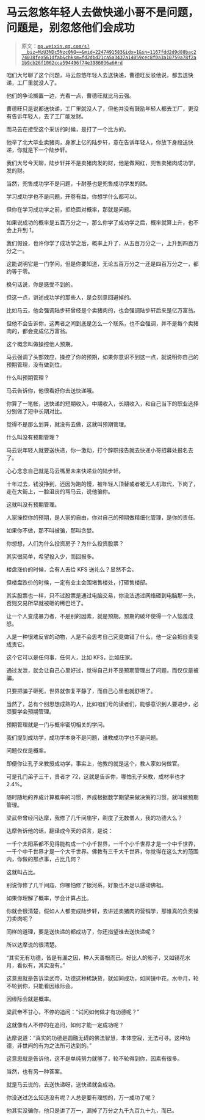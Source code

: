 # 马云忽悠年轻人去做快递小哥不是问题，问题是，别忽悠他们会成功

> 原文：[`mp.weixin.qq.com/s?__biz=MzU3NDc5Nzc0NQ==&mid=2247491583&idx=1&sn=1167fdd2d9d88bac274038fea561dfab&chksm=fd2dbd21ca5a3437a14059cec8f0a3a10759a78f2a1b9cb26f1062cca594496f74e3986036a6#rd`](http://mp.weixin.qq.com/s?__biz=MzU3NDc5Nzc0NQ==&mid=2247491583&idx=1&sn=1167fdd2d9d88bac274038fea561dfab&chksm=fd2dbd21ca5a3437a14059cec8f0a3a10759a78f2a1b9cb26f1062cca594496f74e3986036a6#rd)

咱们大号聊了这个问题，马云忽悠年轻人去送快递，曹德旺反驳他说，都去送快递，工厂里就没人了。

他们的争论搁置一边，光看一点，曹德旺就比马云强。 

曹德旺只是说都送快递，工厂里就没人了，但他并没有鼓励年轻人都去工厂，更没有告诉年轻人，去了工厂能发财。

而马云在接受这个采访的时候，是打了一个比方的。 

他举了北大毕业卖猪肉，身家上亿的陆步轩，意在告诉年轻人，你放下身段送快递，你就是下一个陆步轩。

我们大号今天聊，陆步轩并不是卖猪肉发的财，他是做网红，兜售卖猪肉成功学，发的财。

当然，兜售成功学不是问题，卡耐基也是兜售成功学发的财。 

学习成功学也不是问题，开卷有益，你想学什么都可以。

但你在学习成功学之前，拒绝面对概率，那就是问题。

如果说成功的概率是五百万分之一，那么你学了成功学之后，概率就算上升，也不会上升到 1。

我们假设，也许你学了成功学之后，概率上升了，从五百万分之一，上升到四百万分之一。 

这能说明它是一门学问，但是你要知道，无论五百万分之一还是四百万分之一，都约等于零。 

换句话说，你是感受不到的。

但这一点，讲述成功学的那些人，是会刻意回避掉的。

比如马云，他会强调陆步轩曾经是个卖猪肉的，也会强调陆步轩后来是亿万富翁。

但他不会告诉你，这两者之间到底是怎么一个联系，也不会强调，并不是每个卖猪肉的，都会变成亿万富翁。

这个概念叫做操控他人预期。

马云强调了头部效应，操控了你的预期，如果你意识不到这一点，就说明你自己的预期管理，没有做到位。 

什么叫预期管理？

马云告诉你，他很看好你去送快递哦。

你算了一笔帐，送快递的短期收入，中期收入，长期收入，和自己当下的职业选择分别做了短中长期对比。

觉得不是那么划算，就没有去做，这就叫预期管理。

什么叫没有预期管理？

马云说年轻人就要送快递，你一激动，打个辞职报告就去快递小哥招募处报名去了。

心心念念自己就是马云嘴里未来快递业的陆步轩。

十年过去，钱没挣到，还因为跑的慢，被年轻人顶替或者被无人机取代，下岗了，走在大街上，一脸沮丧的骂马云，说他骗你。 

这就叫没有预期管理。

人家操控你的预期，是人家的自由，你对自己的预期做精细化管理，是你的责任。 

如果你不做，那不叫被骗，那叫贪婪。 

你想想，人们为什么投资房子？为什么投资股票？

其实很简单，希望投入少，而回报多。

楼盘涨价的时候，会有人去给 KFS 送礼么？显然不会。 

但楼盘跌价的时候，一定有业主会围堵售楼处，打砸售楼部。

其实股票也一样，只不过股票是通过电脑交易，你没法透过网络砸到电脑那一头，否则交易所早就被砸的稀巴烂了。

让一个人变成暴力者，不是别的因素，就是预期。预期的破坏使得一个人恼羞成怒。

人是一种很难反省的动物，人是不会思考自己究竟做错了什么，他一定会把自责变成责它。

这个它可以是任何事，任何人，比如 KFS，比如庄家。

通过发泄，就会让自己心里好过，觉得自己并不是预期管理出了问题，而仅仅是被骗。 

只要把骗子砸死，世界就恢复平静了，而自己心里也就舒坦了。

当然了，总有个别思想成熟的人，比如咱们号的读者们，能够意识到人要进步，必须要学会预期管理。

预期管理就是一门与概率密切相关的学问。

我们提到成功学，成功学本身不是问题，谁教成功学也不是问题。 

问题仅仅是概率。

即便你让孔子来教授成功学，事实上，他教的就是这个，教人家如何做官。

可是孔门弟子三千，贤者才 72，这就是告诉你，哪怕孔子来教，成材率也才 2.4%。

随时随地的养成计算概率的习惯，养成根据数学期望来做决策的习惯，就叫做预期管理。

梁武帝曾经问达摩，我修了几千间庙宇，剃度了无数僧人，我的功德大么？ 

达摩告诉他的话，翻译成今天的语言，是说：

一千个太阳系都不见得能构成一个小千世界，一千个小千世界才是一个中千世界，一千个中千世界才是一个大千世界。佛教有三千大千世界，你觉得在这么大的范围内，你做的那点事，占比几何？

这就叫占比。 

别说你修了几千间庙，你哪怕修了银河系，好象也不足以感动佛祖。

如果你理解了概率，学会计算占比。 

你就会很清楚，假如人人都变成陆步轩，去讲述卖猪肉的营销学，那谁真的负责操刀卖肉呢？

同样的道理，要是送快递的都成功了，你还指望谁去送快递呢？ 

所以达摩说的很清楚。

“其实无有功德，皆是有漏之因，种人天善根而已。好比人的影子，又如镜花水月，看似有，其实没有。”

这意思就是告诉梁武帝，功德这种稀缺货，就如同成功，如同镜中花，水中月，轮不轮到你，只能看因缘际会。

因缘际会就是概率。 

梁武帝不甘心，不停的追问：“试问如何做才有功德呢？”

这就像有人不停的在追问，如何才能一定成功呢？

达摩说道：“真实的功德是圆融无碍的佛法智慧，本体空寂，无法可寻。这种功德，非世间的有为之法所可达到的。”

这意思就是告诉他，这不是单纯努力就够了，轮不轮得到你，因素有很多。

当然，也有另一种答案。

就是马云说的，去送快递呀，送快递就会成功。

你没送过怎么知道没有呢？人总是要有理想的，万一成功了呢？

他其实没骗你，他只是讲了万一，漏掉了万分之九千九百九十九，而已。